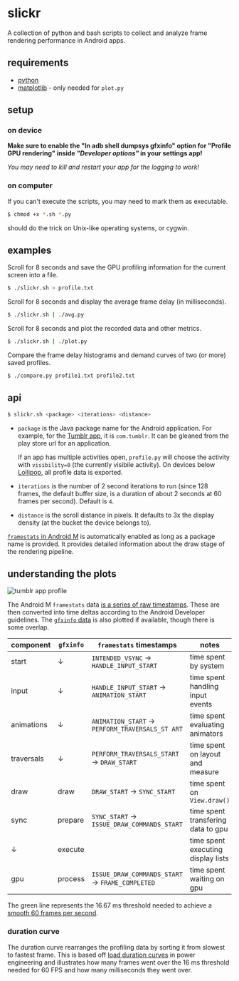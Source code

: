 slickr
======

A collection of python and bash scripts to collect and analyze frame rendering performance in Android apps.

## requirements

* [python](https://www.python.org/)
* [matplotlib](http://matplotlib.org/) - only needed for `plot.py`

## setup

### on device

**Make sure to enable the "In adb shell dumpsys gfxinfo" option for "Profile GPU rendering" inside _"Developer options"_ in your settings app!**

_You may need to kill and restart your app for the logging to work!_

### on computer

If you can't execute the scripts, you may need to mark them as executable.

```bash
$ chmod +x *.sh *.py
```

should do the trick on Unix-like operating systems, or cygwin.

## examples

Scroll for 8 seconds and save the GPU profiling information for the current screen into a file.

```bash
$ ./slickr.sh > profile.txt
```

Scroll for 8 seconds and display the average frame delay (in milliseconds).

```bash
$ ./slickr.sh | ./avg.py
```

Scroll for 8 seconds and plot the recorded data and other metrics.

```bash
$ ./slickr.sh | ./plot.py
```

Compare the frame delay histograms and demand curves of two (or more) saved profiles.

```bash
$ ./compare.py profile1.txt profile2.txt
```

## api

```bash
$ slickr.sh <package> <iterations> <distance>
```

* `package` is the Java package name for the Android application. For example, for the [Tumblr app](https://play.google.com/store/apps/details?id=com.tumblr), it is `com.tumblr`. It can be gleaned from the play store url for an application.

    If an app has multiple activities open, `profile.py` will choose the activity with `visibility=0` (the currently visibile activity). On devices below [Lollipop](https://developer.android.com/about/versions/lollipop.html), all profile data is exported.

* `iterations` is the number of 2 second iterations to run (since 128 frames, the default buffer size, is a duration of about 2 seconds at 60 frames per second). Default is `4`.

* `distance` is the scroll distance in pixels. It defaults to 3x the display density (at the bucket the device belongs to).

[`framestats` in Android M](http://developer.android.com/preview/testing/performance.html#timing-info) is automatically enabled as long as a package name is provided. It provides detailed information about the draw stage of the rendering pipeline.

## understanding the plots

![tumblr app profile](/../example/com.tumblr.png?raw=true)

The Android M `framestats` data [is a series of raw timestamps](http://developer.android.com/preview/testing/performance.html#fs-data-format). These are then converted into time deltas according to the Android Developer guidelines. The [`gfxinfo` data](https://io2015codelabs.appspot.com/codelabs/android-performance-profile-gpu-rendering#5) is also plotted if available, though there is some overlap.

| component  | `gfxinfo` | `framestats` timestamps                              | notes                              |
| ---------- | --------- | ---------------------------------------------------- | ---------------------------------- |
| start      | &darr;    | `INTENDED_VSYNC` &rarr; `HANDLE_INPUT_START`         | time spent by system               |
| input      | &darr;    | `HANDLE_INPUT_START` &rarr; `ANIMATION_START`        | time spent handling input events   |
| animations | &darr;    | `ANIMATION_START` &rarr; `PERFORM_TRAVERSALS_ST ART` | time spent evaluating animators    |
| traversals | &darr;    | `PERFORM_TRAVERSALS_START` &rarr; `DRAW_START`       | time spent on layout and measure   |
| draw       | draw      | `DRAW_START` &rarr; `SYNC_START`                     | time spent on `View.draw()`        |
| sync       | prepare   | `SYNC_START` &rarr; `ISSUE_DRAW_COMMANDS_START`      | time spent transfering data to gpu |
| &darr;     | execute   |                                                      | time spent executing display lists |
| gpu        | process   | `ISSUE_DRAW_COMMANDS_START` &rarr; `FRAME_COMPLETED` | time spent waiting on gpu          |

The green line represents the 16.67 ms threshold needed to achieve a [smooth 60 frames per second](https://www.youtube.com/watch?v=CaMTIgxCSqU).

### duration curve

The duration curve rearranges the profiling data by sorting it from slowest to fastest frame. This is based off [load duration curves](https://en.wikipedia.org/wiki/Load_duration_curve) in power engineering and illustrates how many frames went over the 16 ms threshold needed for 60 FPS and how many milliseconds they went over.
